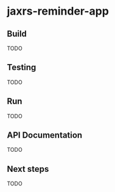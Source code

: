 # jaxrs-reminder-app

## Build

TODO

## Testing

TODO

## Run

TODO

## API Documentation

TODO

## Next steps

TODO